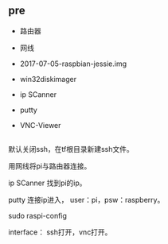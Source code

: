 

## pre

- 路由器
- 网线

- 2017-07-05-raspbian-jessie.img

- win32diskimager

- ip SCanner

- putty

- VNC-Viewer


##  

默认关闭ssh，在tf根目录新建ssh文件。

用网线将pi与路由器连接。

ip SCanner 找到pi的ip。

putty 连接ip进入， user：pi，psw：raspberry。

sudo raspi-config

interface： ssh打开，vnc打开。
